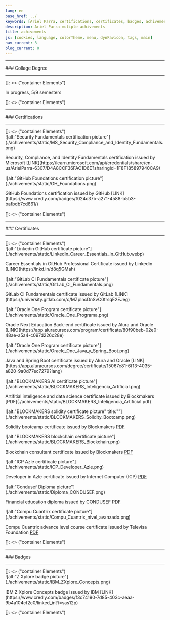 ```yaml
---
lang: en
base_href: ../
keywords: [Ariel Parra, certifications, certificates, badges, achivements, degree, diploma]
description: Ariel Parra mutiple achivements
title: achivements
js: [cookies, language, colorTheme, menu, dynFavicon, tags, main]
nav_current: 3
blog_current: 0
---
```

<div class="container">
    <div class="card" data-tags="degree">
      <hr>
      <div class="center">
        ### Collage Degree
      </div>
      <hr> 
    </div>
  </div>[]: <> ("container Elements")
  <div class="container grid">
    <div class="card" data-tags="degree">
      <div class="center">
        <p>In progress, 5/9 semesters</p>
      </div>
      <div class="progress-bar">
        <div class="progress" style="width: 55.55%;"></div>
      </div>
    </div>
  </div>[]: <> ("container Elements")
  <div class="container">
    <div class="card" data-tags="certification">
      <hr>
      <div class="center">
        ### Certifications
      </div>
      <hr>
    </div>
  </div>[]: <> ("container Elements")
  <div class="container grid max-width">
    <div class="card" data-tags="certification cybersecurity">
      ![alt:"Security Fundamentals certification picture"](./achivements/static/MS_Security_Compliance_and_Identity_Fundamentals.png)
      <div class="center">
        <p>
          Security, Compliance, and Identity Fundamentals certification issued by Microsoft
          [LINK](https://learn.microsoft.com/api/credentials/share/en-us/ArielParra-6307/D4A8CCF36FAC1D6E?sharingId=1F8F185897940CA9)
        </p>
      </div>
    </div>
    <div class="card" data-tags="certification devops">
      ![alt:"GitHub Foundations certification picture"](./achivements/static/GH_Foundations.png)
      <div class="center">
        <p>
          GitHub Foundations certification issued by GitHub
          [LINK](https://www.credly.com/badges/f024c37b-a271-4588-b5b3-bafbdb7cd661/)
        </p>
      </div>
    </div>
  </div>[]: <> ("container Elements")
  <div class="container">
    <div class="card" data-tags="certificate">
      <hr>
      <div class="center">
        ### Certificates
      </div>
      <hr>
    </div>
  </div>[]: <> ("container Elements")
  <div class="container grid max-width">
    <div class="card" data-tags="certificate devops">
      ![alt:"Linkedin GitHub certificate picture"](./achivements/static/Linkedin_Career_Essentials_in_GitHub.webp)
      <div class="center">
        <p>
          Career Essentials in GitHub Professional Certificate issued by Linkedin
          [LINK](https://lnkd.in/d8q5GMah)
        </p>
      </div>
    </div>
    <div class="card" data-tags="certificate devops">
      ![alt:"GitLab CI Fundamentals certificate picture"](./achivements/static/GitLab_CI_Fundamentals.png)
      <div class="center">
        <p>
          GitLab CI Fundamentals certificate issued by GitLab
          [LINK](https://university.gitlab.com/c/MZpIncDnSvC0trsqE2EJeg)
        </p>
      </div>
    </div>
    <div class="card" data-tags="certificate progamming">
      ![alt:"Oracle One Program certificate picture"](./achivements/static/Oracle_One_Programa.png)
      <div class="center">
        <p>
          Oracle Next Education Back-end certificate issued by Alura and Oracle
          [LINK](https://app.aluracursos.com/program/certificate/80f90beb-02e0-48ae-a5a4-c097d226c28e)
        </p>
      </div>
    </div>
    <div class="card" data-tags="certificate progamming">
      ![alt:"Oracle One Program certificate picture"](./achivements/static/Oracle_One_Java_y_Spring_Boot.png)
      <div class="center">
        <p>
          Java and Spring Boot certificate issued by Alura and Oracle
          [LINK](https://app.aluracursos.com/degree/certificate/15067c81-6f13-4035-a820-9a0d77ec7279?lang)
        </p>
      </div>
    </div>
    <div class="card" data-tags="certificate datascience ai">
      ![alt:"BLOCKMAKERS AI certificate picture"](./achivements/static/BLOCKMAKERS_Inteligencia_Artificial.png)
      <div class="center">
        <p>
          Artifitial inteligence and data science certificate issued by Blockmakers
          [PDF](./achivements/static/BLOCKMAKERS_Inteligencia_Artificial.pdf)
        </p>
      </div>
    </div>
    <div class="card" data-tags="certificate blockchain progamming">
     ![alt:"BLOCKMAKERS solidity certificate picture" title:""](./achivements/static/BLOCKMAKERS_Solidity_Bootcamp.png)
      <div class="center">
        <p>
          Solidity bootcamp certificate issued by Blockmakers
          <a href=./achivements/static/BLOCKMAKERS_Solidity_Bootcamp.pdf>PDF</a>
        </p>
      </div>
    </div>
    <div class="card" data-tags="certificate blockchain">
      ![alt:"BLOCKMAKERS blockchain certificate picture"](./achivements/static/BLOCKMAKERS_Blockchain.png)
      <div class="center">
        <p>
          Blockchain consultant certificate issued by Blockmakers
          <a href=./achivements/static/BLOCKMAKERS_Blockchain.pdf>PDF</a>
        </p>
      </div>
    </div>
    <div class="card" data-tags="certificate blockchain progamming">
      ![alt:"ICP Azle certificate picture"](./achivements/static/ICP_Developer_Azle.png)
      <div class="center">
        <p>
          Developer in Azle certificate issued by Internet Computer  (ICP)
          <a href=./achivements/static/ICP_Developer_Azle.pdf>PDF</a>
        </p>
      </div>
    </div>
    <div class="card" data-tags="certificate">
      ![alt:"Condusef Diploma picture"](./achivements/static/Diploma_CONDUSEF.png)
      <div class="center">
        <p>
          Financial education diploma issued by CONDUSEF
          <a href=./achivements/static/Diploma_CONDUSEF.pdf>PDF</a>
        </p>
      </div>
    </div>
    <div class="card" data-tags="certificate">
      ![alt:"Compu Cuantrix certificate picture"](./achivements/static/Compu_Cuantrix_nivel_avanzado.png)
      <div class="center">
        <p>
          Compu Cuantrix advance level course certificate issued by Televisa Foundation
          <a href=./achivements/static/Compu_Cuantrix_nivel_avanzado.pdf>PDF</a>
        </p>
      </div>
    </div>
  </div>[]: <> ("container Elements")
  <div class="container">
    <div class="card" data-tags="badge">
      <hr>
      <div class="center">
        ### Badges
      </div>
      <hr>
    </div>
  </div>[]: <> ("container Elements")
  <div class="container grid max-width">
    <div class="card" data-tags="badge cloud networks">
      ![alt:"Z Xplore badge picture"](./achivements/static/IBM_ZXplore_Concepts.png)
      <div class="center">
        <p>
          IBM Z Xplore Concepts badge issued by IBM
          [LINK](https://www.credly.com/badges/f3c74190-7d85-403c-aeaa-9b4a104cf2c0/linked_in?t=sas12p)
        </p>
      </div>
    </div>
  </div>[]: <> ("container Elements")

